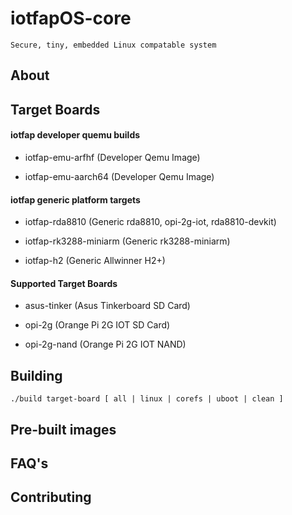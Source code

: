 # iotfapOS-core

    Secure, tiny, embedded Linux compatable system

## About

## Target Boards

#### iotfap developer quemu builds

* iotfap-emu-arfhf (Developer Qemu Image)

* iotfap-emu-aarch64 (Developer Qemu Image)

#### iotfap generic platform targets

* iotfap-rda8810 (Generic rda8810, opi-2g-iot, rda8810-devkit)

* iotfap-rk3288-miniarm (Generic rk3288-miniarm)

* iotfap-h2 (Generic Allwinner H2+)

#### Supported Target Boards

* asus-tinker (Asus Tinkerboard SD Card)

* opi-2g (Orange Pi 2G IOT SD Card)

* opi-2g-nand (Orange Pi 2G IOT NAND)

## Building

    ./build target-board [ all | linux | corefs | uboot | clean ]

## Pre-built images

## FAQ's

## Contributing

